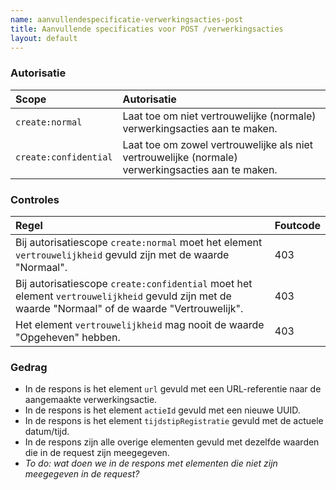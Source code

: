```yaml
---
name: aanvullendespecificatie-verwerkingsacties-post
title: Aanvullende specificaties voor POST /verwerkingsacties
layout: default
---
```


### Autorisatie

| Scope | Autorisatie | 
| :---- | :---- |
| `create:normal` | Laat toe om niet vertrouwelijke (normale) verwerkingsacties aan te maken. |
| `create:confidential` | Laat toe om zowel vertrouwelijke als niet vertrouwelijke (normale) verwerkingsacties aan te maken. |

### Controles

| Regel | Foutcode |
| :---- | :---- |
| Bij autorisatiescope `create:normal` moet het element `vertrouwelijkheid` gevuld zijn met de waarde "Normaal". | 403 |
| Bij autorisatiescope `create:confidential` moet het element `vertrouwelijkheid` gevuld zijn met de waarde "Normaal" of de waarde "Vertrouwelijk". | 403 |
| Het element `vertrouwelijkheid` mag nooit de waarde "Opgeheven" hebben. | 403 |


### Gedrag

* In de respons is het element `url` gevuld met een URL-referentie naar de aangemaakte verwerkingsactie.
* In de respons is het element `actieId` gevuld met een nieuwe UUID.
* In de respons is het element `tijdstipRegistratie` gevuld met de actuele datum/tijd.
* In de respons zijn alle overige elementen gevuld met dezelfde waarden die in de request zijn meegegeven.
* _To do: wat doen we in de respons met elementen die niet zijn meegegeven in de request?_

